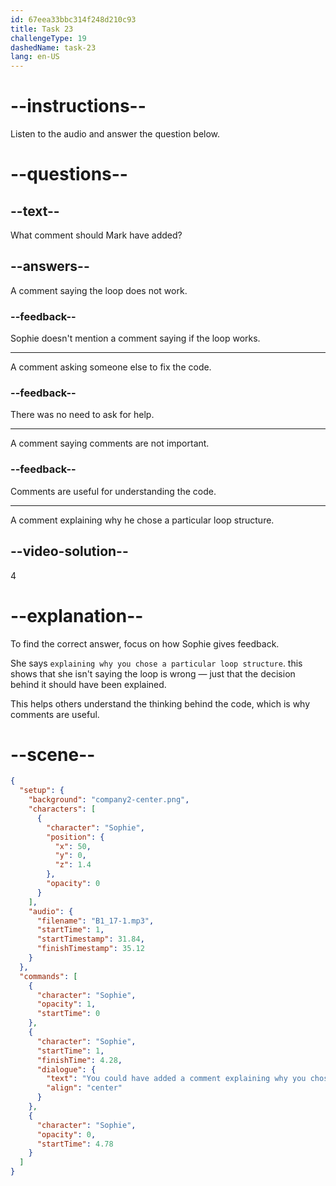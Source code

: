 ```yaml
---
id: 67eea33bbc314f248d210c93
title: Task 23
challengeType: 19
dashedName: task-23
lang: en-US
---
```


<!-- (audio) Sophie: You could have added a comment explaining why you chose a particular loop structure. -->

# --instructions--

Listen to the audio and answer the question below.

# --questions--

## --text--

What comment should Mark have added?

## --answers--

A comment saying the loop does not work.

### --feedback--

Sophie doesn't mention a comment saying if the loop works.

---

A comment asking someone else to fix the code.

### --feedback--

There was no need to ask for help.

---

A comment saying comments are not important.

### --feedback--

Comments are useful for understanding the code.

---

A comment explaining why he chose a particular loop structure.

## --video-solution--

4

# --explanation--

To find the correct answer, focus on how Sophie gives feedback.

She says `explaining why you chose a particular loop structure`. this shows that she isn't saying the loop is wrong — just that the decision behind it should have been explained.

This helps others understand the thinking behind the code, which is why comments are useful.

# --scene--

```json
{
  "setup": {
    "background": "company2-center.png",
    "characters": [
      {
        "character": "Sophie",
        "position": {
          "x": 50,
          "y": 0,
          "z": 1.4
        },
        "opacity": 0
      }
    ],
    "audio": {
      "filename": "B1_17-1.mp3",
      "startTime": 1,
      "startTimestamp": 31.84,
      "finishTimestamp": 35.12
    }
  },
  "commands": [
    {
      "character": "Sophie",
      "opacity": 1,
      "startTime": 0
    },
    {
      "character": "Sophie",
      "startTime": 1,
      "finishTime": 4.28,
      "dialogue": {
        "text": "You could have added a comment explaining why you chose a particular loop structure.",
        "align": "center"
      }
    },
    {
      "character": "Sophie",
      "opacity": 0,
      "startTime": 4.78
    }
  ]
}
```
